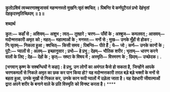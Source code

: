**कुतोऽशिवं त्वच्चरणाश्बुजासवं** **महन्मनस्तो मुखनि:सृतं क्वचित् ।** **पिबन्ति ये कर्णपुटैरलं प्रभो** **देहंभृतां देहकृदस्मृतिच्छिदम् ॥ ३॥** 

**शब्दार्थ** 

**कुत:—** **कहाँ से** **; अशिवम्—** **अशुभ** **; त्वत्—** **तुश्हारे** **; चरण—** **पाँवों के** **; अश्बुज—** **कमलवत्** **; आसवम्—** **मदोन्मत्तकारी अमृत** **को** **; महत्—** **महात्माओं के** **; मनस्त:—** **मनों से** **; मुख—** **उनके मुँहों से होकर** **; नि:सृतम्—** **निकला हुआ** **; क्वचित्—** **किसी समय** **;** **पिबन्ति—** **पीते हैं** **; ये—** **जो** **; कर्ण—** **उनके कानों के** **; पुटै:—** **प्यालों से** **; अलम्—** **इच्छानुसार** **; प्रभो—** **हे प्रभु** **; देहम्—** **भौतिक** **शरीर** **; भृताम्—** **धारण करने वालों के लिए** **; देह—** **देहों के** **; कृत्—** **स्रष्टा के विषय में** **; अस्मृति—** **विस्मरण के** **; छिदम्—** **उच्छेदक।** **.** 

**[भगवान् कृष्ण के सश्बन्धियों ने कहा] : हे प्रभु, उन लोगों का अमंगल कैसे हो सकता है,** **जिन्होंने आपके चरणकमलों से निकले अमृत का छक कर पान किया हो? यह मदोन्मत्तकारी** **तरल बड़े बड़े भक्तों के मनों से बहता हुआ, उनके मुखों से निकल कर, उनके कान रूपी प्यालों** **में उड़ेला जाता है। यह देहधारी जीवात्माओं द्वारा अपने शरीर के बनाने वाले के प्रति विस्मृति** **को विनष्ट करता है।** **** 
